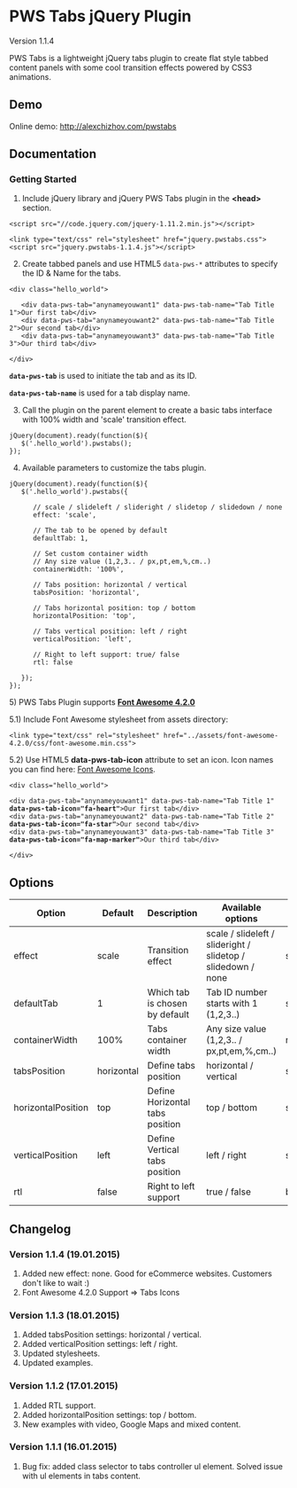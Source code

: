 # PWS Tabs jQuery Plugin

Version 1.1.4

PWS Tabs is a lightweight jQuery tabs plugin to create flat style tabbed content panels with some cool transition effects powered by CSS3 animations.

## Demo

Online demo: http://alexchizhov.com/pwstabs


## Documentation

### Getting Started

1) Include jQuery library and jQuery PWS Tabs plugin in the <strong>&lt;head&gt;</strong> section.

<pre><code>&lt;script src="//code.jquery.com/jquery-1.11.2.min.js"&gt;&lt;/script&gt;

&lt;link type="text/css" rel="stylesheet" href="jquery.pwstabs.css"&gt;
&lt;script src="jquery.pwstabs-1.1.4.js"&gt;&lt;/script&gt;</code></pre>

2) Create tabbed panels and use HTML5 <code>data-pws-*</code> attributes to specify the ID & Name for the tabs.

<pre><code>&lt;div class="hello_world"&gt;

   &lt;div data-pws-tab="anynameyouwant1" data-pws-tab-name="Tab Title 1"&gt;Our first tab&lt;/div&gt;
   &lt;div data-pws-tab="anynameyouwant2" data-pws-tab-name="Tab Title 2"&gt;Our second tab&lt;/div&gt;
   &lt;div data-pws-tab="anynameyouwant3" data-pws-tab-name="Tab Title 3"&gt;Our third tab&lt;/div&gt;

&lt;/div&gt;</code></pre>


<strong><code>data-pws-tab</code></strong> is used to initiate the tab and as its ID.

<strong><code>data-pws-tab-name</code></strong> is used for a tab display name.


3) Call the plugin on the parent element to create a basic tabs interface with 100% width and 'scale' transition effect.
<pre><code>jQuery(document).ready(function($){
   $('.hello_world').pwstabs();        
});</code></pre>


4) Available parameters to customize the tabs plugin.
<pre><code>jQuery(document).ready(function($){
   $('.hello_world').pwstabs({

      // scale / slideleft / slideright / slidetop / slidedown / none
      effect: 'scale', 
 
      // The tab to be opened by default
      defaultTab: 1,    
 
      // Set custom container width
      // Any size value (1,2,3.. / px,pt,em,%,cm..)
      containerWidth: '100%',

      // Tabs position: horizontal / vertical
      tabsPosition: 'horizontal',
 
      // Tabs horizontal position: top / bottom
      horizontalPosition: 'top',

      // Tabs vertical position: left / right
      verticalPosition: 'left',
 
      // Right to left support: true/ false
      rtl: false

   });        
});</code></pre>


<p>5) PWS Tabs Plugin supports <strong><a href="http://fortawesome.github.io/" title="Go to Font Awesome Website" target="_blank">Font Awesome 4.2.0</a></strong></p>

<p>5.1) Include Font Awesome stylesheet from assets directory:</p>

<pre><code>&lt;link type="text/css" rel="stylesheet" href="../assets/font-awesome-4.2.0/css/font-awesome.min.css"&gt;</code></pre>

<p>5.2) Use HTML5 <strong>data-pws-tab-icon</strong> attribute to set an icon. Icon names you can find here: <a href="http://fortawesome.github.io/Font-Awesome/icons/" target="_blank">Font Awesome Icons</a>.</p>

<pre><code>&lt;div class="hello_world"&gt;

&lt;div data-pws-tab="anynameyouwant1" data-pws-tab-name="Tab Title 1" <strong>data-pws-tab-icon="fa-heart"</strong>&gt;Our first tab&lt;/div&gt;
&lt;div data-pws-tab="anynameyouwant2" data-pws-tab-name="Tab Title 2" <strong>data-pws-tab-icon="fa-star"</strong>&gt;Our second tab&lt;/div&gt;
&lt;div data-pws-tab="anynameyouwant3" data-pws-tab-name="Tab Title 3" <strong>data-pws-tab-icon="fa-map-marker"</strong>&gt;Our third tab&lt;/div&gt;

&lt;/div&gt;</code></pre>



## Options

<table>
<thead>
<tr>
<th>Option</th>
<th>Default</th>
<th>Description</th>
<th>Available options</th>
<th>Type</th>
</tr>
</thead>
<tbody>
<tr>
<td>effect</td>
<td>scale</td>
<td>Transition effect</td>
<td>scale / slideleft / slideright / slidetop / slidedown / none</td>
<td>string</td>
</tr>
<tr>
<td>defaultTab</td>
<td>1</td>
<td>Which tab is chosen by default</td>
<td>Tab ID number starts with 1 (1,2,3..)</td>
<td>string</td>
</tr>
<tr>
<td>containerWidth</td>
<td>100%</td>
<td>Tabs container width</td>
<td>Any size value (1,2,3.. / px,pt,em,%,cm..)</td>
<td>number</td>
</tr>
<tr>
<td>tabsPosition</td>
<td>horizontal</td>
<td>Define tabs position</td>
<td>horizontal / vertical</td>
<td>string</td>
</tr>
<tr>
<td>horizontalPosition</td>
<td>top</td>
<td>Define Horizontal tabs position</td>
<td>top / bottom</td>
<td>string</td>
</tr>
<tr>
<td>verticalPosition</td>
<td>left</td>
<td>Define Vertical tabs position</td>
<td>left / right</td>
<td>string</td>
</tr>
<tr>
<td>rtl</td>
<td>false</td>
<td>Right to left support</td>
<td>true / false</td>
<td>boolean</td>
</tr>
</tbody>
</table>


## Changelog

### Version 1.1.4 (19.01.2015)
1) Added new effect: none. Good for eCommerce websites. Customers don't like to wait :)<br>
2) Font Awesome 4.2.0 Support => Tabs Icons


### Version 1.1.3 (18.01.2015)
1) Added tabsPosition settings: horizontal / vertical.<br>
2) Added verticalPosition settings: left / right.<br>
3) Updated stylesheets.<br>
4) Updated examples.

### Version 1.1.2 (17.01.2015)
1) Added RTL support.<br>
2) Added horizontalPosition settings: top / bottom.<br>
3) New examples with video, Google Maps and mixed content.

### Version 1.1.1 (16.01.2015)
1) Bug fix: added class selector to tabs controller ul element. Solved issue with ul elements in tabs content.
